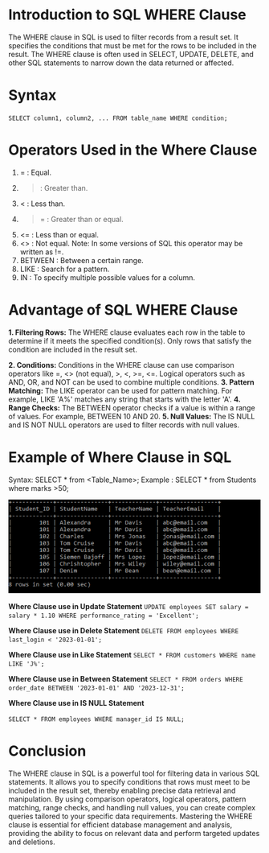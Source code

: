 # Introduction to SQL WHERE Clause

The WHERE clause in SQL is used to filter records from a result set. It specifies the conditions that must be met for the rows to be included in the result. The WHERE clause is often used in SELECT, UPDATE, DELETE, and other SQL statements to narrow down the data returned or affected.

# Syntax 
`SELECT column1, column2, ...
FROM table_name
WHERE condition;`

# Operators Used in the Where Clause
1. = : Equal.
2. > : Greater than.	
3. < : Less than.
4. >= : Greater than or equal.	
5. <= : Less than or equal.
6. <> : Not equal. Note: In some versions of SQL this operator may be written as !=.
7. BETWEEN : Between a certain range.
8. LIKE : Search for a pattern.	
9. IN : To specify multiple possible values for a column.
# Advantage of SQL WHERE Clause

**1. Filtering Rows:** The WHERE clause evaluates each row in the table to determine if it meets the specified condition(s). Only rows that satisfy the condition are included in the result set.

**2. Conditions:** Conditions in the WHERE clause can use comparison operators like =, <> (not equal), >, <, >=, <=.
Logical operators such as AND, OR, and NOT can be used to combine multiple conditions.
**3. Pattern Matching:** The LIKE operator can be used for pattern matching. For example, LIKE 'A%' matches any string that starts with the letter 'A'.
**4. Range Checks:** The BETWEEN operator checks if a value is within a range of values. For example, BETWEEN 10 AND 20.
**5. Null Values:** The IS NULL and IS NOT NULL operators are used to filter records with null values.

# Example of Where Clause in SQL

Syntax: SELECT * from <Table_Name>;
Example : SELECT * from Students where marks >50;

![alt text](image.png)

**Where Clause use in Update Statement**
`UPDATE employees SET salary = salary * 1.10
WHERE performance_rating = 'Excellent';`

**Where Clause use in Delete Statement**
`DELETE FROM employees
WHERE last_login < '2023-01-01';`


**Where Clause use in Like Statement**
`SELECT * FROM customers
WHERE name LIKE 'J%';`


**Where Clause use in Between Statement**
`SELECT * FROM orders
WHERE order_date BETWEEN '2023-01-01' AND '2023-12-31';`


**Where Clause use in IS NULL Statement**

`SELECT * FROM employees
WHERE manager_id IS NULL;`

# Conclusion
The WHERE clause in SQL is a powerful tool for filtering data in various SQL statements. It allows you to specify conditions that rows must meet to be included in the result set, thereby enabling precise data retrieval and manipulation. By using comparison operators, logical operators, pattern matching, range checks, and handling null values, you can create complex queries tailored to your specific data requirements. Mastering the WHERE clause is essential for efficient database management and analysis, providing the ability to focus on relevant data and perform targeted updates and deletions.